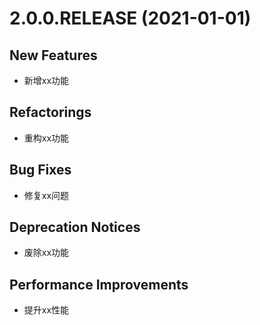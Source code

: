 # 2.0.0.RELEASE (2021-01-01)

## New Features
- 新增xx功能

## Refactorings
- 重构xx功能

## Bug Fixes
- 修复xx问题

## Deprecation Notices
- 废除xx功能

## Performance Improvements
- 提升xx性能
